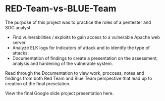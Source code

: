# RED-Team-vs-BLUE-Team

The purpose of this project was to practice the roles of a pentester and SOC analyst.

  - Find vulnerabilities / exploits to gain access to a vulnerable Apache web server.
  - Analyze ELK logs for Indicators of attack and to identify the type of attacks.
  - Documentation of findings to create a presentation on the assessment, analysis and hardening of the vulnerable system.

Read through the Documentation to view work, proccess, notes and findings from both Red Team and Blue Team perspective that lead up to creation of the final presetation.

View the final Google slide project presentation here.
